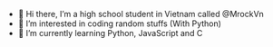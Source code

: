 - 👋 Hi there, I’m a high school student in Vietnam called @MrockVn
- 👀 I’m interested in coding random stuffs (With Python)
- 🌱 I’m currently learning Python, JavaScript and C

<!---
MrockVn/MrockVn is a ✨ special ✨ repository because its `README.md` (this file) appears on your GitHub profile.
You can click the Preview link to take a look at your changes.
--->
